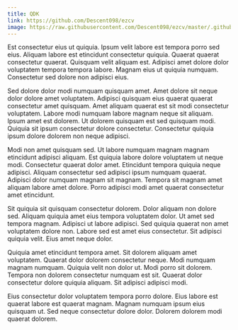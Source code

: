 ```yaml
---
title: QDK
link: https://github.com/Descent098/ezcv
image: https://raw.githubusercontent.com/Descent098/ezcv/master/.github/logo.png
---
```


Est consectetur eius ut quiquia. Ipsum velit labore est tempora porro sed eius. Aliquam labore est etincidunt consectetur quiquia. Quaerat quaerat consectetur quaerat. Quisquam velit aliquam est. Adipisci amet dolore dolor voluptatem tempora tempora labore. Magnam eius ut quiquia numquam. Consectetur sed dolore non adipisci eius.

Sed dolore dolor modi numquam quisquam amet. Amet dolore sit neque dolor dolore amet voluptatem. Adipisci quisquam eius quaerat quaerat consectetur amet quisquam. Amet aliquam quaerat est sit modi consectetur voluptatem. Labore modi numquam labore magnam neque sit aliquam. Ipsum amet est dolorem. Ut dolorem quisquam est sed quisquam modi. Quiquia sit ipsum consectetur dolore consectetur. Consectetur quiquia ipsum dolore dolorem non neque adipisci.

Modi non amet quisquam sed. Ut labore numquam magnam magnam etincidunt adipisci aliquam. Est quiquia labore dolore voluptatem ut neque modi. Consectetur quaerat dolor amet. Etincidunt tempora quiquia neque adipisci. Aliquam consectetur sed adipisci ipsum numquam quaerat. Adipisci dolor numquam magnam sit magnam. Tempora sit magnam amet aliquam labore amet dolore. Porro adipisci modi amet quaerat consectetur amet etincidunt.

Sit quiquia sit quisquam consectetur dolorem. Dolor aliquam non dolore sed. Aliquam quiquia amet eius tempora voluptatem dolor. Ut amet sed tempora magnam. Adipisci ut labore adipisci. Sed quiquia quaerat non amet voluptatem dolore non. Labore sed est amet eius consectetur. Sit adipisci quiquia velit. Eius amet neque dolor.

Quiquia amet etincidunt tempora amet. Sit dolorem aliquam amet voluptatem. Quaerat dolor dolorem consectetur neque. Modi numquam magnam numquam. Quiquia velit non dolor ut. Modi porro sit dolorem. Tempora non dolorem consectetur numquam est sit. Quaerat dolor consectetur dolore quiquia aliquam. Sit adipisci adipisci modi.

Eius consectetur dolor voluptatem tempora porro dolore. Eius labore est quaerat labore est quaerat magnam. Magnam numquam ipsum eius quisquam ut. Sed neque consectetur dolore dolor. Dolorem dolorem modi quaerat dolorem.
    